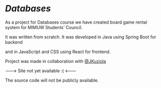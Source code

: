 # ***Databases***

As a project for Databases course we have created board game rental system for MIMUW Students' Council.

It was written from scratch. It was developed in Java using Spring Boot for backend

and in JavaScript and CSS using React for frontend.

Project was made in collaboration with [@JKuziola](https://github.com/JKuziola)

---> Site not yet available :( <---

The source code will not be publicly available. 
